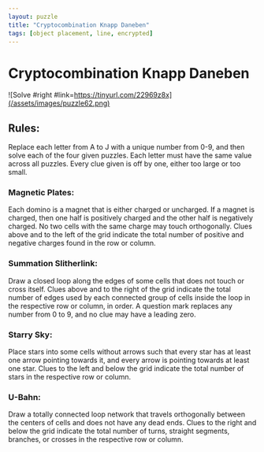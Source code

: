 ```yaml
---
layout: puzzle
title: "Cryptocombination Knapp Daneben"
tags: [object placement, line, encrypted]
---
```


# Cryptocombination Knapp Daneben

![Solve #right #link=https://tinyurl.com/22969z8x](/assets/images/puzzle62.png)

## Rules:

Replace each letter from A to J with a unique number from 0-9, and then solve each of the four given puzzles. Each letter must have the same value across all puzzles. Every clue given is off by one, either too large or too small.

### Magnetic Plates:
Each domino is a magnet that is either charged or uncharged. If a magnet is charged, then one half is positively charged and the other half is negatively charged. No two cells with the same charge may touch orthogonally. Clues above and to the left of the grid indicate the total number of positive and negative charges found in the row or column.

### Summation Slitherlink: 
Draw a closed loop along the edges of some cells that does not touch or cross itself. Clues above and to the right of the grid indicate the total number of edges used by each connected group of cells inside the loop in the respective row or column, in order. A question mark replaces any number from 0 to 9, and no clue may have a leading zero.

### Starry Sky: 
Place stars into some cells without arrows such that every star has at least one arrow pointing towards it, and every arrow is pointing towards at least one star. Clues to the left and below the grid indicate the total number of stars in the respective row or column.

### U-Bahn:
Draw a totally connected loop network that travels orthogonally between the centers of cells and does not have any dead ends. Clues to the right and below the grid indicate the total number of turns, straight segments, branches, or crosses in the respective row or column. 
